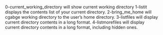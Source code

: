 0-current_working_directory will show current working directory
1-listit displays the contents list of your current directory.
2-bring_me_home will cgabge working directory to the user’s home directory.
3-listfiles will display current directory contents in a long format.
4-listmorefiles will display current directory contents in a long format, including hidden ones.
